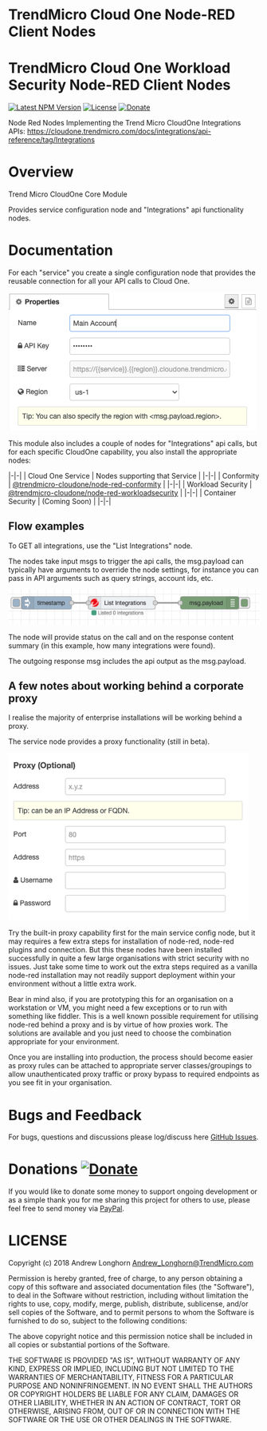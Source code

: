 # TrendMicro Cloud One Node-RED Client Nodes

# TrendMicro Cloud One Workload Security Node-RED Client Nodes
[![Latest NPM Version](https://img.shields.io/npm/v/@trendmicro-cloudone/node-red-core.svg)](https://www.npmjs.com/package/@trendmicro-cloudone/node-red-core)
[![License](https://img.shields.io/github/license/TrendAndrew/node-red-workloadsecurity.svg)](https://github.com/TrendAndrew/node-red-core/blob/main/LICENSE)
[![Donate](https://img.shields.io/badge/donate-PayPal-green.svg)](https://www.paypal.com/cgi-bin/webscr?cmd=_s-xclick&hosted_button_id=JUYN6NBFELTC2&source=url)

Node Red Nodes Implementing the Trend Micro CloudOne Integrations APIs: https://cloudone.trendmicro.com/docs/integrations/api-reference/tag/Integrations

# Overview

Trend Micro CloudOne Core Module

Provides service configuration node and "Integrations" api functionality nodes.

# Documentation

For each "service" you create a single configuration node that provides the reusable connection for all your API calls to Cloud One.

![Configuration Node](https://github.com/TrendAndrew/node-red-cloudone/raw/main/images/confignode.png "Configuration Node")

This module also includes a couple of nodes for "Integrations" api calls, but for each specific CloudOne capability, you also install the appropriate nodes:

|-|-|
| Cloud One Service | Nodes supporting that Service |
|-|-|
| Conformity | [@trendmicro-cloudone/node-red-conformity](https://www.npmjs.com/package/@trendmicro-cloudone/node-red-conformity) |
|-|-|
| Workload Security | [@trendmicro-cloudone/node-red-workloadsecurity](https://www.npmjs.com/package/@trendmicro-cloudone/node-red-workloadsecurity) |
|-|-|
| Container Security | (Coming Soon) |
|-|-|

## Flow examples

To GET all integrations, use the "List Integrations" node.

The nodes take input msgs to trigger the api calls, the msg.payload can typically have arguments to override the node settings, for instance you can pass in API arguments such as query strings, account ids, etc.

![List Integrations](https://github.com/TrendAndrew/node-red-cloudone/raw/main/images/example-listintegrations.png "List Integrations Flow Example")

The node will provide status on the call and on the response content summary (in this example, how many integrations were found).

The outgoing response msg includes the api output as the msg.payload.

## A few notes about working behind a corporate proxy

I realise the majority of enterprise installations will be working behind a proxy.

The service node provides a proxy functionality (still in beta).

![Proxy Settings](https://github.com/TrendAndrew/node-red-cloudone/raw/main/images/proxysettings.png "Proxy Settings")

Try the built-in proxy capability first for the main service config node, but it may requires a few extra steps for installation of node-red, node-red plugins and connection. But this these nodes have been installed successfully in quite a few large organisations with strict security with no issues. Just take some time to work out the extra steps required as a vanilla node-red installation may not readily support deployment within your environment without a little extra work.

Bear in mind also, if you are prototyping this for an organisation on a workstation or VM, you might need a few exceptions or to run with something like fiddler. This is a well known possible requirement for utilising node-red behind a proxy and is by virtue of how proxies work. The solutions are available and you just need to choose the combination appropriate for your environment.

Once you are installing into production, the process should become easier as proxy rules can be attached to appropriate server classes/groupings to allow unauthenticated proxy traffic or proxy bypass to required endpoints as you see fit in your organisation. 

# Bugs and Feedback

For bugs, questions and discussions please log/discuss here 
[GitHub Issues](https://github.com/TrendAndrew/node-red-core/issues).

# Donations [![Donate](https://img.shields.io/badge/donate-PayPal-green.svg)](https://www.paypal.com/cgi-bin/webscr?cmd=_s-xclick&hosted_button_id=JUYN6NBFELTC2&source=url)

If you would like to donate some money to support ongoing development or as a simple thank you for me sharing this project for others to use, please feel free to send money via
[PayPal](https://www.paypal.com/cgi-bin/webscr?cmd=_s-xclick&hosted_button_id=JUYN6NBFELTC2&source=url).

# LICENSE

Copyright (c) 2018 Andrew Longhorn <Andrew_Longhorn@TrendMicro.com>

Permission is hereby granted, free of charge, to any person obtaining a copy
of this software and associated documentation files (the "Software"), to deal
in the Software without restriction, including without limitation the rights
to use, copy, modify, merge, publish, distribute, sublicense, and/or sell
copies of the Software, and to permit persons to whom the Software is
furnished to do so, subject to the following conditions:

The above copyright notice and this permission notice shall be included in all
copies or substantial portions of the Software.

THE SOFTWARE IS PROVIDED "AS IS", WITHOUT WARRANTY OF ANY KIND, EXPRESS OR
IMPLIED, INCLUDING BUT NOT LIMITED TO THE WARRANTIES OF MERCHANTABILITY,
FITNESS FOR A PARTICULAR PURPOSE AND NONINFRINGEMENT. IN NO EVENT SHALL THE
AUTHORS OR COPYRIGHT HOLDERS BE LIABLE FOR ANY CLAIM, DAMAGES OR OTHER
LIABILITY, WHETHER IN AN ACTION OF CONTRACT, TORT OR OTHERWISE, ARISING FROM,
OUT OF OR IN CONNECTION WITH THE SOFTWARE OR THE USE OR OTHER DEALINGS IN THE
SOFTWARE.
